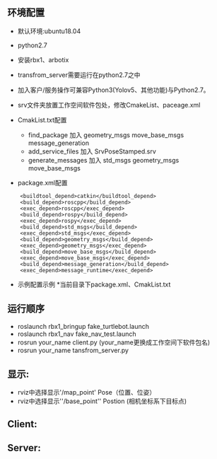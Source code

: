

环境配置
------------
* 默认环境:ubuntu18.04
* python2.7
* 安装rbx1、arbotix
* transfrom_server需要运行在python2.7之中
* 加入客户/服务操作可兼容Python3(Yolov5、其他功能)与Python2.7。
* srv文件夹放置工作空间软件包处，修改CmakeList、paceage.xml
* CmakList.txt配置

	* find_package 加入 geometry_msgs move_base_msgs message_generation
	* add_service_files 加入 SrvPoseStamped.srv
	* generate_messages 加入 std_msgs  geometry_msgs move_base_msgs

* package.xml配置
```
	<buildtool_depend>catkin</buildtool_depend>
  	<build_depend>roscpp</build_depend>
  	<exec_depend>roscpp</exec_depend>
  	<build_depend>rospy</build_depend>
  	<exec_depend>rospy</exec_depend>
  	<build_depend>std_msgs</build_depend>
  	<exec_depend>std_msgs</exec_depend>
  	<build_depend>geometry_msgs</build_depend>
  	<exec_depend>geometry_msgs</exec_depend>
  	<build_depend>move_base_msgs</build_depend>
  	<exec_depend>move_base_msgs</exec_depend>
  	<build_depend>message_generation</build_depend>
  	<exec_depend>message_runtime</exec_depend>
```
* 示例配置示例
	*当前目录下package.xml、CmakList.txt


运行顺序
------------
* roslaunch rbx1_bringup fake_turtlebot.launch
* roslaunch rbx1_nav fake_nav_test.launch 
* rosrun your_name client.py (your_name更换成工作空间下软件包名)
* rosrun your_name tansfrom_server.py

显示:
------------
* rviz中选择显示'/map_point' Pose（位置、位姿）
* rviz中选择显示''/base_point'' Postion (相机坐标系下目标点)

Client:
------------


Server:
------------






